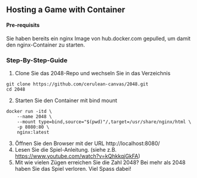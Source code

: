 ## Hosting a Game with Container
#### Pre-requisits
Sie haben bereits ein nginx Image von hub.docker.com gepulled, 
um damit den nginx-Container zu starten.

### Step-By-Step-Guide
1. Clone Sie das 2048-Repo und wechseln Sie in das Verzeichnis
```
git clone https://github.com/cerulean-canvas/2048.git
cd 2048
```
2. Starten Sie den Container mit bind mount
```
docker run -itd \
    --name 2048 \
    --mount type=bind,source="$(pwd)"/,target=/usr/share/nginx/html \
    -p 8080:80 \
    nginx:latest
```
3. Öffnen Sie den Browser mit der URL http://localhost:8080/
4. Lesen Sie die Spiel-Anleitung. (siehe z.B. https://www.youtube.com/watch?v=kQhkkqjGkFA)
5. Mit wie vielen Zügen erreichen Sie die Zahl 2048? Bei mehr als 2048 haben
Sie das Spiel verloren. Viel Spass dabei! 
